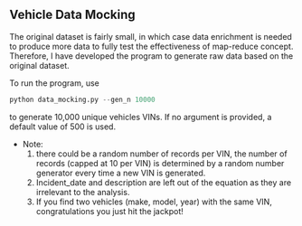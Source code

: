 ## Vehicle Data Mocking

The original dataset is fairly small, in which case data enrichment is needed to produce more data to fully test the effectiveness of map-reduce concept. Therefore, I have developed the program to generate raw data based on the original dataset. 

To run the program, use 
```python
python data_mocking.py --gen_n 10000
```
to generate 10,000 unique vehicles VINs. If no argument is provided, a default value of 500 is used.
* Note:
    1. there could be a random number of records per VIN, the number of records (capped at 10 per VIN) is determined by a random number generator every time a new VIN is generated. 
    2. Incident_date and description are left out of the equation as they are irrelevant to the analysis.
    3. If you find two vehicles (make, model, year) with the same VIN, congratulations you just hit the jackpot!
